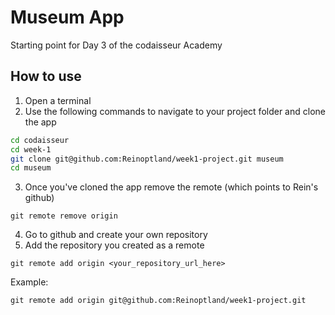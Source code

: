 # Museum App

Starting point for Day 3 of the codaisseur Academy

## How to use

1. Open a terminal
2. Use the following commands to navigate to your project folder and clone the app

```bash
cd codaisseur
cd week-1 
git clone git@github.com:Reinoptland/week1-project.git museum
cd museum
```

3. Once you've cloned the app remove the remote (which points to Rein's github)

```
git remote remove origin
```

4. Go to github and create your own repository
5. Add the repository you created as a remote

```
git remote add origin <your_repository_url_here>
```

Example: 

```
git remote add origin git@github.com:Reinoptland/week1-project.git
```